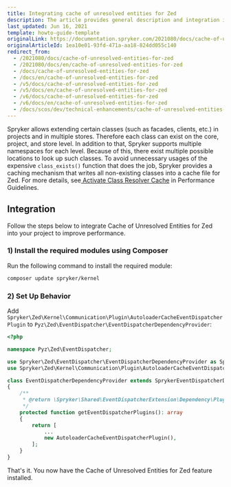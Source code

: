 ```yaml
---
title: Integrating cache of unresolved entities for Zed
description: The article provides general description and integration instructions of the Cache of Unresolved Entities for Zed feature
last_updated: Jun 16, 2021
template: howto-guide-template
originalLink: https://documentation.spryker.com/2021080/docs/cache-of-unresolved-entities-for-zed
originalArticleId: 1ea10e01-93fd-471a-aa18-824dd055c140
redirect_from:
  - /2021080/docs/cache-of-unresolved-entities-for-zed
  - /2021080/docs/en/cache-of-unresolved-entities-for-zed
  - /docs/cache-of-unresolved-entities-for-zed
  - /docs/en/cache-of-unresolved-entities-for-zed
  - /v5/docs/cache-of-unresolved-entities-for-zed
  - /v5/docs/en/cache-of-unresolved-entities-for-zed
  - /v6/docs/cache-of-unresolved-entities-for-zed
  - /v6/docs/en/cache-of-unresolved-entities-for-zed
  - /docs/scos/dev/technical-enhancements/cache-of-unresolved-entities-for-zed.html
---
```


Spryker allows extending certain classes (such as facades, clients, etc.) in projects and in multiple stores. Therefore each class can exist on the core, project, and store level. In addition to that, Spryker supports multiple namespaces for each level. Because of this, there exist multiple possible locations to look up such classes. To avoid unnecessary usages of the expensive `class_exists()` function that does the job, Spryker provides a caching mechanism that writes all non-existing classes into a cache file for Zed. For more details, see[ Activate Class Resolver Cache](/docs/scos/dev/guidelines/performance-guidelines/general-performance-guidelines.html#activate-class-resolver-cache) in Performance Guidelines.

## Integration

Follow the steps below to integrate Cache of Unresolved Entities for Zed into your project to improve performance.

### 1) Install the required modules using Composer

Run the following command to install the required module:

```bash
composer update spryker/kernel
```

### 2) Set Up Behavior

Add `Spryker\Zed\Kernel\Communication\Plugin\AutoloaderCacheEventDispatcherPlugin` to `Pyz\Zed\EventDispatcher\EventDispatcherDependencyProvider`:

```php
<?php

namespace Pyz\Zed\EventDispatcher;

use Spryker\Zed\EventDispatcher\EventDispatcherDependencyProvider as SprykerEventDispatcherDependencyProvider;
use Spryker\Zed\Kernel\Communication\Plugin\AutoloaderCacheEventDispatcherPlugin;

class EventDispatcherDependencyProvider extends SprykerEventDispatcherDependencyProvider
{
    /**
     * @return \Spryker\Shared\EventDispatcherExtension\Dependency\Plugin\EventDispatcherPluginInterface[]
     */
    protected function getEventDispatcherPlugins(): array
    {
        return [
            ...
            new AutoloaderCacheEventDispatcherPlugin(),
        ];
    }
}
```

That's it. You now have the  Cache of Unresolved Entities for Zed feature installed.
